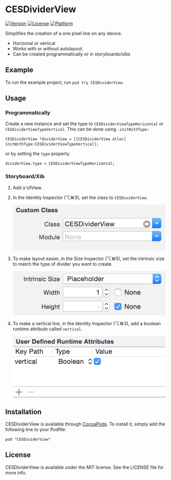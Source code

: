 # CESDividerView

[![Version](https://img.shields.io/cocoapods/v/CESDividerView.svg?style=flat)](http://cocoadocs.org/docsets/CESDividerView)
[![License](https://img.shields.io/cocoapods/l/CESDividerView.svg?style=flat)](http://cocoadocs.org/docsets/CESDividerView)
[![Platform](https://img.shields.io/cocoapods/p/CESDividerView.svg?style=flat)](http://cocoadocs.org/docsets/CESDividerView)

Simplifies the creation of a one pixel line on any device.

* Horizonal or vertical
* Works with or without autolayout.
* Can be created programmatically or in storyboards/xibs

## Example

To run the example project, run `pod try CESDividerView`.

## Usage

### Programmatically

Create a new instance and set the type to `CESDividerViewTypeHorizontal` or `CESDividerViewTypeVertical`. This can be done using `-initWithType:`

```objc
CESDividerView *dividerView = [[CESDividerView alloc] initWithType:CESDividerViewTypeVertical];
```
 or by setting the `type` property.
```objc
dividerView.type = CESDividerViewTypeHorizontal;
```

### Storyboard/Xib
1. Add a UIView.

2. In the Identity Inspector (⌥⌘3), set the class to `CESDividerView`.

	![class](Images/class.png)
	
3. To make layout easier, in the Size Inspector (⌥⌘5), set the intrinsic size to match the type of divider you want to create.

	![intrinsic](Images/intrinsic.png)

4. To make a vertical line, in the Identity Inspector (⌥⌘3), add a boolean runtime attribute called `vertical`.

	![verical](Images/vertical.png)

## Installation

CESDividerView is available through [CocoaPods](http://cocoapods.org). To install
it, simply add the following line to your Podfile:

    pod "CESDividerView"

## License

CESDividerView is available under the MIT license. See the LICENSE file for more info.

